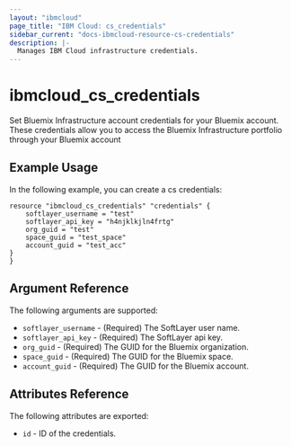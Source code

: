 ```yaml
---
layout: "ibmcloud"
page_title: "IBM Cloud: cs_credentials"
sidebar_current: "docs-ibmcloud-resource-cs-credentials"
description: |-
  Manages IBM Cloud infrastructure credentials.
---
```


# ibmcloud\_cs_credentials

Set Bluemix Infrastructure account credentials for your Bluemix account. These credentials allow you to access the Bluemix Infrastructure portfolio through your Bluemix account

## Example Usage

In the following example, you can create a cs credentials:

```hcl
resource "ibmcloud_cs_credentials" "credentials" {
	softlayer_username = "test"
	softlayer_api_key = "h4njklkjln4frtg"
	org_guid = "test"
	space_guid = "test_space"
	account_guid = "test_acc"
}
}
```

## Argument Reference

The following arguments are supported:


* `softlayer_username` - (Required) The SoftLayer user name.
* `softlayer_api_key` - (Required)  The SoftLayer api key.
* `org_guid` - (Required) The GUID for the Bluemix organization.
* `space_guid` - (Required) The GUID for the Bluemix space.
* `account_guid` - (Required) The GUID for the Bluemix account.

    
## Attributes Reference

The following attributes are exported:

* `id` - ID of the credentials.